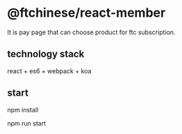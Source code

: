 # @ftchinese/react-member
It is  pay page that can choose product for ftc subscription.


## technology stack
react + es6 + webpack + koa 

## start
npm install

npm run start